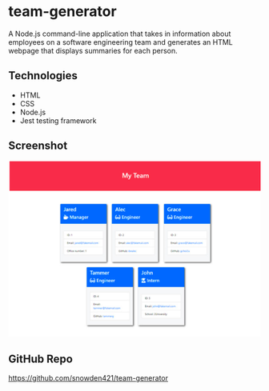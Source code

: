 # team-generator
A Node.js command-line application that takes in information about employees on a software engineering team and generates an HTML webpage that displays summaries for each person.

## Technologies
* HTML
* CSS
* Node.js
* Jest testing framework

## Screenshot
<div>
    <img src="./src/image/team.png"></img>
</div>

## GitHub Repo
https://github.com/snowden421/team-generator